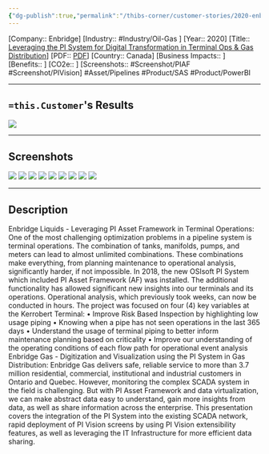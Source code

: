 ```yaml
---
{"dg-publish":true,"permalink":"/thibs-corner/customer-stories/2020-enbridge-leveraging-the-pi-system-for-digital-transformation-in-terminal-ops-and-gas-distribution/","noteIcon":""}
---
```


[Company:: Enbridge]
[Industry:: #Industry/Oil-Gas ]
[Year:: 2020]
[Title:: [Leveraging the PI System for Digital Transformation in Terminal Ops & Gas Distribution](https://resources.osisoft.com/presentations/leveraging-the-pi-system-for-digital-transformation-in-terminal-ops-and-gas-distribution--enbridge-/)]
[PDF:: [PDF](https://cdn.osisoft.com/osi/presentations/2020-uc-san-francisco-online/UC20NA-D2OG03-Enbridge-Textor-Leveraging-the-PI-System-for-Digital-Transformation-in-Terminal-Ops.pdf)]
[Country:: Canada]
[Business Impacts:: ]
[Benefits:: ]
[CO2e:: ]
[Screenshots:: #Screenshot/PIAF #Screenshot/PIVision] 
#Asset/Pipelines #Product/SAS #Product/PowerBI 

---
## `=this.Customer`'s Results
![](https://i.imgur.com/wSuSYjm.png)

---
## Screenshots
![](https://i.imgur.com/Fsrecg7.png)
![](https://i.imgur.com/kAkeOhd.png)
![](https://i.imgur.com/yypo61C.png)
![](https://i.imgur.com/nS2L7nt.png)
![](https://i.imgur.com/enqz08U.png)
![](https://i.imgur.com/H3vSuFV.png)
![](https://i.imgur.com/A6QgI6U.png)
![](https://i.imgur.com/PZvklgZ.png)
![](https://i.imgur.com/ksDbUrV.png)

---
## Description
Enbridge Liquids - Leveraging PI Asset Framework in Terminal Operations: One of the most challenging optimization problems in a pipeline system is terminal operations. The combination of tanks, manifolds, pumps, and meters can lead to almost unlimited combinations. These combinations make everything, from planning maintenance to operational analysis, significantly harder, if not impossible. In 2018, the new OSIsoft PI System which included PI Asset Framework (AF) was installed. The additional functionality has allowed significant new insights into our terminals and its operations. Operational analysis, which previously took weeks, can now be conducted in hours. The project was focused on four (4) key variables at the Kerrobert Terminal: • Improve Risk Based Inspection by highlighting low usage piping • Knowing when a pipe has not seen operations in the last 365 days • Understand the usage of terminal piping to better inform maintenance planning based on criticality • Improve our understanding of the operating conditions of each flow path for operational event analysis Enbridge Gas - Digitization and Visualization using the PI System in Gas Distribution: Enbridge Gas delivers safe, reliable service to more than 3.7 million residential, commercial, institutional and industrial customers in Ontario and Quebec. However, monitoring the complex SCADA system in the field is challenging. But with PI Asset Framework and data virtualization, we can make abstract data easy to understand, gain more insights from data, as well as share information across the enterprise. This presentation covers the integration of the PI System into the existing SCADA network, rapid deployment of PI Vision screens by using PI Vision extensibility features, as well as leveraging the IT Infrastructure for more efficient data sharing.